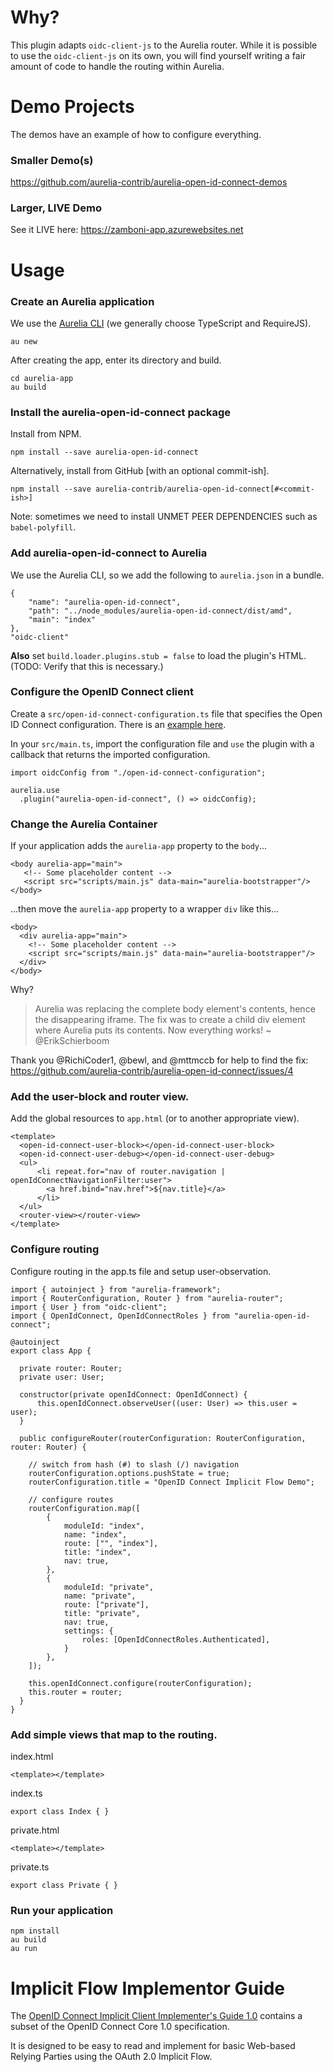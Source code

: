 # Why?

This plugin adapts `oidc-client-js` to the Aurelia router. While it is possible to use the `oidc-client-js` on its own, you will find yourself writing a fair amount of code to handle the routing within Aurelia.

# Demo Projects

The demos have an example of how to configure everything. 

### Smaller Demo(s)

https://github.com/aurelia-contrib/aurelia-open-id-connect-demos

### Larger, LIVE Demo

See it LIVE here: https://zamboni-app.azurewebsites.net

# Usage 

### Create an Aurelia application

We use the [Aurelia CLI][aurelia-cli] (we generally choose TypeScript and RequireJS).

    au new

After creating the app, enter its directory and build.

    cd aurelia-app
    au build

### Install the aurelia-open-id-connect package

Install from NPM.

    npm install --save aurelia-open-id-connect

Alternatively, install from GitHub [with an optional commit-ish].

    npm install --save aurelia-contrib/aurelia-open-id-connect[#<commit-ish>]

Note: sometimes we need to install UNMET PEER DEPENDENCIES such as `babel-polyfill`.

### Add aurelia-open-id-connect to Aurelia

We use the Aurelia CLI, so we add the following to `aurelia.json` in a bundle.

    {
        "name": "aurelia-open-id-connect",
        "path": "../node_modules/aurelia-open-id-connect/dist/amd",
        "main": "index"
    },
    "oidc-client"

**Also** set `build.loader.plugins.stub = false` to load the plugin's HTML. 
(TODO: Verify that this is necessary.)

### Configure the OpenID Connect client

Create a `src/open-id-connect-configuration.ts` file that specifies the Open ID Connect configuration. There is an [example here](/open-id-connect-configuration.ts.example).

In your `src/main.ts`, import the configuration file and `use` the plugin with a callback that returns the imported configuration. 

    import oidcConfig from "./open-id-connect-configuration";

    aurelia.use
      .plugin("aurelia-open-id-connect", () => oidcConfig);

### Change the Aurelia Container

If your application adds the `aurelia-app` property to the `body`...

    <body aurelia-app="main">
       <!-- Some placeholder content -->
       <script src="scripts/main.js" data-main="aurelia-bootstrapper"/>
    </body>

...then move the `aurelia-app` property to a wrapper `div` like this...

    <body>
      <div aurelia-app="main">
        <!-- Some placeholder content -->
        <script src="scripts/main.js" data-main="aurelia-bootstrapper"/>
      </div>
    </body>

Why?

> Aurelia was replacing the complete body element's contents, hence the disappearing iframe. The fix was to create a child div element where Aurelia puts its contents. Now everything works! ~ @ErikSchierboom

Thank you @RichiCoder1, @bewl, and @mttmccb for help to find the fix: https://github.com/aurelia-contrib/aurelia-open-id-connect/issues/4

### Add the user-block and router view.

Add the global resources to `app.html` (or to another appropriate view).

    <template>
      <open-id-connect-user-block></open-id-connect-user-block>
      <open-id-connect-user-debug></open-id-connect-user-debug>
      <ul>
          <li repeat.for="nav of router.navigation | openIdConnectNavigationFilter:user">
            <a href.bind="nav.href">${nav.title}</a>
          </li>
      </ul>
      <router-view></router-view>
    </template>

### Configure routing

Configure routing in the app.ts file and setup user-observation.

    import { autoinject } from "aurelia-framework";
    import { RouterConfiguration, Router } from "aurelia-router";
    import { User } from "oidc-client";
    import { OpenIdConnect, OpenIdConnectRoles } from "aurelia-open-id-connect";

    @autoinject
    export class App {

      private router: Router;
      private user: User;

      constructor(private openIdConnect: OpenIdConnect) {
          this.openIdConnect.observeUser((user: User) => this.user = user);
      }

      public configureRouter(routerConfiguration: RouterConfiguration, router: Router) {

        // switch from hash (#) to slash (/) navigation
        routerConfiguration.options.pushState = true;
        routerConfiguration.title = "OpenID Connect Implicit Flow Demo";

        // configure routes
        routerConfiguration.map([
            {
                moduleId: "index",
                name: "index",
                route: ["", "index"],
                title: "index",
                nav: true,
            },
            {
                moduleId: "private",
                name: "private",
                route: ["private"],
                title: "private",
                nav: true,
                settings: {
                    roles: [OpenIdConnectRoles.Authenticated],
                }
            },
        ]);

        this.openIdConnect.configure(routerConfiguration);
        this.router = router;
      }
    }

### Add simple views that map to the routing.

index.html

    <template></template>

index.ts
 
    export class Index { }

private.html

    <template></template>

private.ts
 
    export class Private { }

### Run your application

    npm install
    au build
    au run

# Implicit Flow Implementor Guide

The [OpenID Connect Implicit Client Implementer's Guide 1.0][1] contains a subset of the OpenID Connect Core 1.0 specification.

It is designed to be easy to read and implement for basic Web-based Relying Parties using the OAuth 2.0 Implicit Flow.

[0]: https://github.com/aurelia-contrib/aurelia-open-id-connect/releases
[1]: http://openid.net/specs/openid-connect-implicit-1_0.html
[alpha-software]: https://blog.codinghorror.com/alpha-beta-and-sometimes-gamma/
[aurelia-cli]: https://www.npmjs.com/package/aurelia-cli
